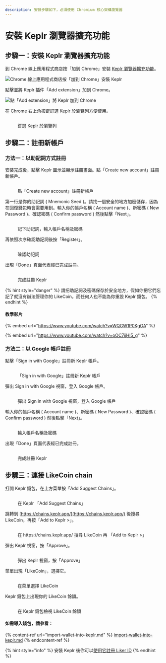 ```yaml
---
description: 安裝步驟如下，必須使用 Chromium 核心架構瀏覽器
---
```


# 安裝 Keplr 瀏覽器擴充功能

## 步驟一：安裝 Keplr 瀏覽器擴充功能 <a href="#step-1-install-keplr-browser-extension" id="step-1-install-keplr-browser-extension"></a>

到 Chrome 線上應用程式商店按「加到 Chrome」安裝 [Keplr 瀏覽器擴充功能](https://chrome.google.com/webstore/detail/keplr/dmkamcknogkgcdfhhbddcghachkejeap)。

![ Chrome 線上應用程式商店按「加到 Chrome」安裝 Keplr](../../../.gitbook/assets/keplr01.png)

點擊並將 Keplr 插件「Add extension」加到 Chrome。

![點「Add extension」將 Keplr 加到 Chrome](../../../.gitbook/assets/keplr02.png)

在 Chrome 右上角按鍵訂選 Keplr 於瀏覽列方便使用。

<figure><img src="../../../.gitbook/assets/keplr google 5.png" alt=""><figcaption><p>釘選 Keplr 於瀏覽列</p></figcaption></figure>

## 步驟二：註冊新帳戶 <a href="#step-2-create-new-account" id="step-2-create-new-account"></a>

### 方法一：以助記詞方式註冊

安裝完成後，點擊 Keplr 圖示並顯示註冊畫面。點「Create new account」註冊新帳戶。

<figure><img src="../../../.gitbook/assets/keplr03.png" alt=""><figcaption><p>點「Create new account」註冊新帳戶</p></figcaption></figure>

第一行是你的助記詞 ( Mnemonic Seed )。請找一個安全的地方加密儲存，因為在回復錢包時會需要用到。輸入你的帳戶名稱 ( Account name )、新密碼 ( New Password )、確認密碼 ( Confirm password ) 然後點擊「Next」。

<figure><img src="../../../.gitbook/assets/keplr04.png" alt=""><figcaption><p>記下助記詞，輸入帳戶名稱及密碼</p></figcaption></figure>

再依照次序確認助記詞後按「Register」。

<figure><img src="../../../.gitbook/assets/keplr05.png" alt=""><figcaption><p>確認助記詞</p></figcaption></figure>

出現「Done」頁面代表經已完成註冊。

<figure><img src="../../../.gitbook/assets/keplr google 4.png" alt=""><figcaption><p>完成註冊 Keplr</p></figcaption></figure>

{% hint style="danger" %}
請把助記詞及密碼保存於安全地方，假如你把它們忘記了就沒有辦法管理你的 LikeCoin，而任何人也不能為你重設 Keplr 錢包。
{% endhint %}

#### 教學影片

{% embed url="https://www.youtube.com/watch?v=WQGW1P0KgOA" %}

{% embed url="https://www.youtube.com/watch?v=oOC7jjHI5_g" %}

### 方法二：以 Google 帳戶註冊

點擊「Sign in with Google」註冊新 Keplr 帳戶。

<figure><img src="../../../.gitbook/assets/keplr google 1.png" alt=""><figcaption><p>「Sign in with Google」註冊新 Keplr 帳戶</p></figcaption></figure>

彈出 Sign in with Google 視窗，登入 Google 帳戶。

<figure><img src="../../../.gitbook/assets/keplr google 2.png" alt=""><figcaption><p>彈出 Sign in with Google 視窗，登入 Google 帳戶</p></figcaption></figure>

輸入你的帳戶名稱 ( Account name )、新密碼 ( New Password )、確認密碼 ( Confirm password ) 然後點擊「Next」。

<figure><img src="../../../.gitbook/assets/keplr google 3.png" alt=""><figcaption><p>輸入帳戶名稱及密碼</p></figcaption></figure>

出現「Done」頁面代表經已完成註冊。

<figure><img src="../../../.gitbook/assets/keplr google 4.png" alt=""><figcaption><p>完成註冊 Keplr</p></figcaption></figure>

## 步驟三：連接 LikeCoin chain <a href="#step-3-connect-to-likecoin-chain" id="step-3-connect-to-likecoin-chain"></a>

打開 Keplr 錢包，在上方菜單按「Add Suggest Chains」。

<figure><img src="../../../.gitbook/assets/keplr connection 1.png" alt=""><figcaption><p>在 Keplr 「Add Suggest Chains」</p></figcaption></figure>

跳轉到 [https://chains.keplr.app/](https://chains.keplr.app/) 後搜尋 LikeCoin，再按「Add to Keplr >」。

<figure><img src="../../../.gitbook/assets/keplr connection 2.png" alt=""><figcaption><p>在 https://chains.keplr.app/  搜尋 LikeCoin 再 「Add to Keplr >」</p></figcaption></figure>

彈出 Keplr 視窗，按「Approve」。

<figure><img src="../../../.gitbook/assets/keplr connection 3.png" alt=""><figcaption><p>彈出 Keplr 視窗，按「Approve」</p></figcaption></figure>

菜單出現「LikeCoin」，選擇它。

<figure><img src="../../../.gitbook/assets/keplr connection 4.png" alt=""><figcaption><p>在菜單選擇 LikeCoin</p></figcaption></figure>

Keplr 錢包上出現你的 LikeCoin 餘額。

<figure><img src="../../../.gitbook/assets/keplr connection 5.png" alt=""><figcaption><p>在 Keplr 錢包檢視 LikeCoin 餘額</p></figcaption></figure>

#### 如需導入錢包，請參看：

{% content-ref url="import-wallet-into-keplr.md" %}
[import-wallet-into-keplr.md](import-wallet-into-keplr.md)
{% endcontent-ref %}

{% hint style="info" %}
安裝 Keplr 後你可以[使用它註冊 Liker ID](../../../user-guide/liker-id/register-with-keplr.md)
{% endhint %}
